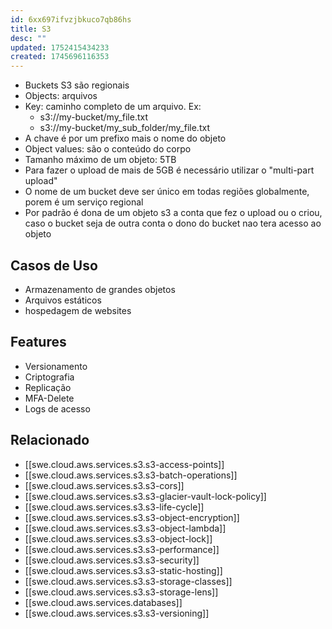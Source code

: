 ```yaml
---
id: 6xx697ifvzjbkuco7qb86hs
title: S3
desc: ""
updated: 1752415434233
created: 1745696116353
---
```


- Buckets S3 são regionais
- Objects: arquivos
- Key: caminho completo de um arquivo. Ex:
  - s3://my-bucket/my_file.txt
  - s3://my-bucket/my_sub_folder/my_file.txt
- A chave é por um prefixo mais o nome do objeto
- Object values: são o conteúdo do corpo
- Tamanho máximo de um objeto: 5TB
- Para fazer o upload de mais de 5GB é necessário utilizar o "multi-part upload"
- O nome de um bucket deve ser único em todas regiões globalmente, porem é um serviço regional
- Por padrão é dona de um objeto s3 a conta que fez o upload ou o criou, caso o bucket seja de outra conta o dono do bucket nao tera acesso ao objeto

## Casos de Uso

- Armazenamento de grandes objetos
- Arquivos estáticos
- hospedagem de websites

## Features

- Versionamento
- Criptografia
- Replicação
- MFA-Delete
- Logs de acesso

## Relacionado

- [[swe.cloud.aws.services.s3.s3-access-points]]
- [[swe.cloud.aws.services.s3.s3-batch-operations]]
- [[swe.cloud.aws.services.s3.s3-cors]]
- [[swe.cloud.aws.services.s3.s3-glacier-vault-lock-policy]]
- [[swe.cloud.aws.services.s3.s3-life-cycle]]
- [[swe.cloud.aws.services.s3.s3-object-encryption]]
- [[swe.cloud.aws.services.s3.s3-object-lambda]]
- [[swe.cloud.aws.services.s3.s3-object-lock]]
- [[swe.cloud.aws.services.s3.s3-performance]]
- [[swe.cloud.aws.services.s3.s3-security]]
- [[swe.cloud.aws.services.s3.s3-static-hosting]]
- [[swe.cloud.aws.services.s3.s3-storage-classes]]
- [[swe.cloud.aws.services.s3.s3-storage-lens]]
- [[swe.cloud.aws.services.databases]]
- [[swe.cloud.aws.services.s3.s3-versioning]]
